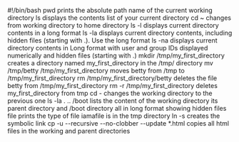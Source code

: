 #!/bin/bash
pwd  prints the absolute path name of the current working directory
ls displays the contents list of your current directory
cd ~ changes from working directory to home directory
ls -l displays current directory contents in a long format
ls -la displays current directory contents, including hidden files (starting with .). Use the long format
ls -na displays current directory contents in Long format with user and group IDs displayed numerically and hidden files (starting with .)
mkdir /tmp/my_first_directory creates a directory named my_first_directory in the /tmp/ directory
mv /tmp/betty /tmp/my_first_directory moves betty from /tmp to /tmp/my_first_directory
rm /tmp/my_first_directory/betty deletes the file betty from /tmp/my_first_directory
rm -r /tmp/my_first_directory deletes my_first_directory from tmp
cd - changes the working directory to the previous one
ls -la . .. /boot lists the content of the working directory its parent directory and /boot directory all in long format showing hidden files
file prints the type of file iamafile is in the tmp directory
ln -s creates the symbolic link
cp -u --recursive --no-clobber --update *.html copies all html files in the working and parent directories 
